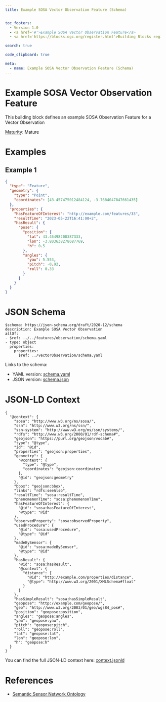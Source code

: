 ```yaml
---
title: Example SOSA Vector Observation Feature (Schema)


toc_footers:
  - Version 1.0
  - <a href='#'>Example SOSA Vector Observation Feature</a>
  - <a href='https://blocks.ogc.org/register.html'>Building Blocks register</a>

search: true

code_clipboard: true

meta:
  - name: Example SOSA Vector Observation Feature (Schema)
---
```



# Example SOSA Vector Observation Feature

This building block defines an example SOSA Observation Feature for a Vector Observation

[Maturity](https://github.com/cportele/ogcapi-building-blocks#building-block-maturity): Mature

# Examples

## Example 1

```json
{
  "type": "Feature",
  "geometry": {
    "type": "Point",
    "coordinates": [43.457475012484124, -3.7684047847661435]
  },
  "properties": {
    "hasFeatureOfInterest": "http://example.com/features/33",
    "resultTime": "2023-05-22T16:41:00+2",
    "hasResult": {
      "pose": {
        "position": {
          "lat": 43.46498208387333,
          "lon": -3.803638278687769,
          "h": 0.5
        },
        "angles": {
          "yaw": 5.553,
          "pitch": -0.92,
          "roll": 0.33
        }
      }
    }
  }
}
```


# JSON Schema

```yaml--schema
$schema: https://json-schema.org/draft/2020-12/schema
description: Example SOSA Vector Observation
allOf:
- $ref: ../../features/observation/schema.yaml
- type: object
  properties:
    properties:
      $ref: ../vectorObservation/schema.yaml

```

Links to the schema:

* YAML version: <a href="https://opengeospatial.github.io/bblocks/annotated-schemas/unstable/sosa/examples/vectorObservationFeature/schema.yaml" target="_blank">schema.yaml</a>
* JSON version: <a href="https://opengeospatial.github.io/bblocks/annotated-schemas/unstable/sosa/examples/vectorObservationFeature/schema.json" target="_blank">schema.json</a>


# JSON-LD Context

```json--ldContext
{
  "@context": {
    "sosa": "http://www.w3.org/ns/sosa/",
    "ssn": "http://www.w3.org/ns/ssn/",
    "ssn-system": "http://www.w3.org/ns/ssn/systems/",
    "rdfs": "http://www.w3.org/2000/01/rdf-schema#",
    "geojson": "https://purl.org/geojson/vocab#",
    "type": "@type",
    "id": "@id",
    "properties": "geojson:properties",
    "geometry": {
      "@context": {
        "type": "@type",
        "coordinates": "geojson:coordinates"
      },
      "@id": "geojson:geometry"
    },
    "bbox": "geojson:bbox",
    "links": "rdfs:seeAlso",
    "resultTime": "sosa:resultTime",
    "phenomenonTime": "sosa:phenomenonTime",
    "hasFeatureOfInterest": {
      "@id": "sosa:hasFeatureOfInterest",
      "@type": "@id"
    },
    "observedProperty": "sosa:observedProperty",
    "usedProcedure": {
      "@id": "sosa:usedProcedure",
      "@type": "@id"
    },
    "madeBySensor": {
      "@id": "sosa:madeBySensor",
      "@type": "@id"
    },
    "hasResult": {
      "@id": "sosa:hasResult",
      "@context": {
        "distance": {
          "@id": "http://example.com/properties/distance",
          "@type": "http://www.w3.org/2001/XMLSchema#float"
        }
      }
    },
    "hasSimpleResult": "sosa:hasSimpleResult",
    "geopose": "http://example.com/geopose/",
    "geo": "http://www.w3.org/2003/01/geo/wgs84_pos#",
    "position": "geopose:position",
    "angles": "geopose:angles",
    "yaw": "geopose:yaw",
    "pitch": "geopose:pitch",
    "roll": "geopose:roll",
    "lat": "geopose:lat",
    "lon": "geopose:lon",
    "h": "geopose:h"
  }
}
```

You can find the full JSON-LD context here:
<a href="https://opengeospatial.github.io/bblocks/annotated-schemas/unstable/sosa/examples/vectorObservationFeature/context.jsonld" target="_blank">context.jsonld</a>

# References

* [Semantic Sensor Network Ontology](https://www.w3.org/TR/vocab-ssn/)
